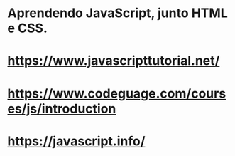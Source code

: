 # Aprendendo JavaScript, junto HTML e CSS. <br>
# https://www.javascripttutorial.net/
# https://www.codeguage.com/courses/js/introduction
# https://javascript.info/
